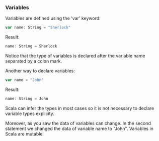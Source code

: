 ### Variables

Variables are defined using the 'var' keyword:

```scala
var name: String = "Sherlock"
```
Result:
```scala
name: String = Sherlock
```


Notice that the type of variables is declared after the variable name separated by a colon mark.

Another way to declare variables:

```scala
var name = "John"
```

Result:
```scala
name: String = John
```

Scala can infer the types in most cases so it is not necessary to declare variable types explicity.

Moreover, as you saw the data of variables can change.
In the second statement we changed the data of variable name to "John". Variables in Scala are mutable.
